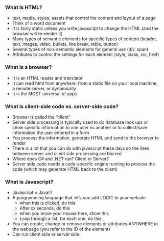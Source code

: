 ### What is HTML?

- text, media, styles, assets that control the content and layout of a page
- Think of a word document
- It is fairly static unless you write javascript to change the HTML (and the browser will re-render it)
- Many types of semantic elements for specific types of content (header, text, images, video, bullets, line break, table, button)
- Several types of non-semantic elements for general use (div, span)
- Attributes to control the settings for each element (style, class, src, href)
    
### What is a browser?

- It is an HTML reader and translator
- It can read html from anywhere: from a static file on your local machine, a remote server, or dynamically
- It is the MOST universal of apps

### What is client-side code vs. server-side code?

- Browser is called the “client”
- Server side processing is typically used to do database look ups or show specific information to one user vs another or to collect/save information the user entered in a form
- You process the information, generate HTML and send to the browser to render
- There is a lot that you can do with javascript these days so the lines between server and client side processing are blurred
- Where does C# and .NET run? Client or Server?
- Server side code needs a code-specific engine running to process the code (which may generate HTML back to the client)

### What is Javascript?

- Javascript ≠ Java!!!
- A programming language that let’s you add LOGIC to your website
    - when this is clicked, do this
    - After xx seconds, do this
    - when you move your mouse here, show this
    - Loop through a list, for each one, do this
- You can create, change or remove elements or attributes ANYWHERE in the webpage (you refer to the ID of the element)
- Can run client side or server side

